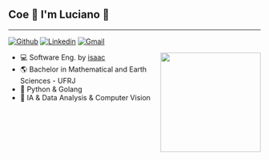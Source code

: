 ## Coe 🤙 I'm Luciano 🤙
__________________________
<!-- Your badges
You can use the website to generate badges: https://shields.io/
-->

[![Github](https://img.shields.io/badge/-Github-000?style=flat&logo=Github&logoColor=white)](https://github.com/lulianom)
[![Linkedin](https://img.shields.io/badge/-LinkedIn-blue?style=flat&logo=Linkedin&logoColor=white)](https://www.linkedin.com/in/martinslucianoufrj/)
[![Gmail](https://img.shields.io/badge/-Gmail-c14438?style=flat&logo=Gmail&logoColor=white)](mailto:martinslucianofigueira@gmail.com)

<img align='right' src="https://c.tenor.com/fwFci6Y5wyQAAAAC/yagi-toshinori.gif" height="200em">  


- 💻 Software Eng. by [isaac](https://isaac.com.br)
- 🌎 Bachelor in Mathematical and Earth Sciences - UFRJ
- 🌱 Python & Golang
- 🤖 IA & Data Analysis & Computer Vision
